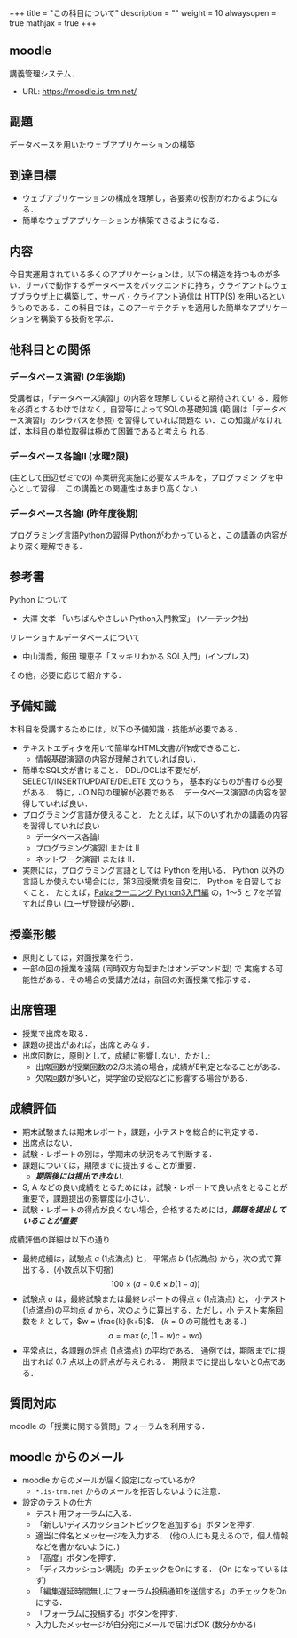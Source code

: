 +++
title = "この科目について"
description = ""
weight = 10
alwaysopen = true
mathjax = true
+++

## moodle

講義管理システム．

* URL: https://moodle.is-trm.net/

## 副題

データベースを用いたウェブアプリケーションの構築

## 到達目標

* ウェブアプリケーションの構成を理解し，各要素の役割がわかるようになる．
* 簡単なウェブアプリケーションが構築できるようになる．

## 内容

今日実運用されている多くのアプリケーションは，以下の構造を持つものが多い．サーバで動作するデータベースをバックエンドに持ち，クライアントはウェブブラウザ上に構築して，サーバ・クライアント通信は HTTP(S) を用いるというものである．この科目では，このアーキテクチャを適用した簡単なアプリケーションを構築する技術を学ぶ．

## 他科目との関係

### データベース演習I (2年後期)

受講者は，「データベース演習I」の内容を理解していると期待されてい
る．履修を必須とするわけではなく，自習等によってSQLの基礎知識 (範
囲は「データベース演習I」のシラバスを参照) を習得していれば問題な
い．この知識がなければ，本科目の単位取得は極めて困難であると考えら
れる．

### データベース各論II (水曜2限) 

(主として田辺ゼミでの) 卒業研究実施に必要なスキルを，プログラミン
グを中心として習得．
この講義との関連性はあまり高くない．

### データベース各論I (昨年度後期)

プログラミング言語Pythonの習得
Pythonがわかっていると，この講義の内容がより深く理解できる．

## 参考書

Python について

* 大澤 文孝 「いちばんやさしい Python入門教室」 (ソーテック社)

リレーショナルデータベースについて

* 中山清喬，飯田 理恵子「スッキリわかる SQL入門」(インプレス)

その他，必要に応じて紹介する．

## 予備知識

本科目を受講するためには，以下の予備知識・技能が必要である．

* テキストエディタを用いて簡単なHTML文書が作成できること．
  * 情報基礎演習Iの内容が理解されていれば良い．
* 簡単なSQL文が書けること．
  DDL/DCLは不要だが，SELECT/INSERT/UPDATE/DELETE 文のうち，
  基本的なものが書ける必要がある．
  特に，JOIN句の理解が必要である．
  データベース演習Iの内容を習得していれば良い．
* プログラミング言語が使えること．
  たとえば，以下のいずれかの講義の内容を習得していれば良い
  * データベース各論I
  * プログラミング演習I または II
  * ネットワーク演習I または II．
* 実際には，プログラミング言語としては Python を用いる．
  Python 以外の言語しか使えない場合には，第3回授業頃を目安に，
  Python を自習しておくこと．
  たとえば，[Paizaラーニング Python3入門編](https://paiza.jp/works/python3/primer) の，1～5 と 7を学習すれば良い (ユーザ登録が必要)．
    

## 授業形態

* 原則としては，対面授業を行う．
* 一部の回の授業を遠隔 (同時双方向型またはオンデマンド型) で
  実施する可能性がある．その場合の受講方法は，前回の対面授業で指示する．

## 出席管理

* 授業で出席を取る．
* 課題の提出があれば，出席とみなす．
* 出席回数は，原則として，成績に影響しない．ただし:
  * 出席回数が授業回数の2/3未満の場合，成績がE判定となることがある．
  * 欠席回数が多いと，奨学金の受給などに影響する場合がある．

## 成績評価

* 期末試験または期末レポート，課題，小テストを総合的に判定する．
* 出席点はない．
* 試験・レポートの別は，学期末の状況をみて判断する．
* 課題については，期限までに提出することが重要．
  * ___期限後には提出できない___．
* S, A などの良い成績をとるためには，試験・レポートで良い点をとることが重要で，課題提出の影響度は小さい．
* 試験・レポートの得点が良くない場合，合格するためには，___課題を提出していることが重要___

成績評価の詳細は以下の通り

* 最終成績は，試験点 $a$ (1点満点) と，
  平常点 $b$ (1点満点) から，次の式で算出する．(小数点以下切捨)
  $$ 100\times (a + 0.6\times b(1 - a))$$
* 試験点 $a$ は，最終試験または最終レポートの得点 $c$ (1点満点) と，
  小テスト(1点満点)の平均点 $d$ から，次のように算出する．ただし，小
  テスト実施回数を $k$ として，$w = \frac{k}{k+5}$．
  ($k=0$ の可能性もある．)
  $$ a = \max(c,  (1-w)c + wd) $$
* 平常点は，各課題の評点 (1点満点) の平均である．
  通例では，期限までに提出すれば 0.7 点以上の評点が与えられる．
  期限までに提出しないと0点である．

## 質問対応

moodle の「授業に関する質問」フォーラムを利用する．

## moodle からのメール

* moodle からのメールが届く設定になっているか?
  * `*.is-trm.net` からのメールを拒否しないように注意．
* 設定のテストの仕方
  * テスト用フォーラムに入る．
  * 「新しいディスカッショントピックを追加する」ボタンを押す．
  * 適当に件名とメッセージを入力する．
    (他の人にも見えるので，個人情報などを書かないように．)
  * 「高度」ボタンを押す．
  * 「ディスカッション購読」のチェックをOnにする．
     (On になっているはず)
  * 「編集遅延時間無しにフォーラム投稿通知を送信する」のチェックをOnにする．
  * 「フォーラムに投稿する」ボタンを押す．
  * 入力したメッセージが自分宛にメールで届けばOK (数分かかる)




